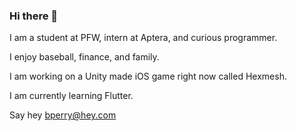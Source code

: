 ### Hi there 👋

I am a student at PFW, intern at Aptera, and curious programmer.

I enjoy baseball, finance, and family.

I am working on a Unity made iOS game right now called Hexmesh.

I am currently learning Flutter.

Say hey bperry@hey.com
